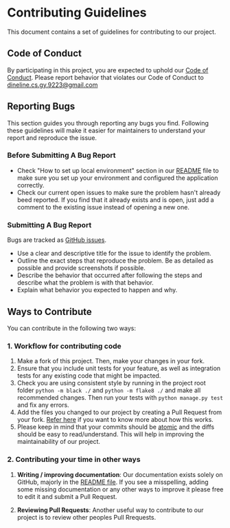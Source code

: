# Contributing Guidelines
This document contains a set of guidelines for contributing to our project. 

## Code of Conduct
By participating in this project, you are expected to uphold our [Code of Conduct](CODE_OF_CONDUCT.md). 
Please report behavior that violates our Code of Conduct to [dineline.cs.gy.9223@gmail.com](mailto:dineline.cs.gy.9223@gmail.com)

## Reporting Bugs
This section guides you through reporting any bugs you find. Following these guidelines will make it easier for maintainers to understand your report and reproduce the issue.

### Before Submitting A Bug Report
* Check "How to set up local environment" section in our [README](README.md) file to make sure you set up your environment and configured the application correctly.
* Check our current open issues to make sure the problem hasn't already beed reported. If you find that it already exists and is open, just add a comment to the existing issue instead of opening a new one.

### Submitting A Bug Report
Bugs are tracked as [GitHub issues](https://guides.github.com/features/issues/).
* Use a clear and descriptive title for the issue to identify the problem.
* Outline the exact steps that reproduce the problem. Be as detailed as possible and provide screenshots if possible.
* Describe the behavior that occurred after following the steps and describe what the problem is with that behavior.
* Explain what behavior you expected to happen and why.

## Ways to Contribute
You can contribute in the following two ways:

### 1. Workflow for contributing code
   1. Make a fork of this project. Then, make your changes in your fork.
   2. Ensure that you include unit tests for your feature, as well as integration tests for any existing code that might be impacted.
   3. Check you are using consistent style by running  in the project root folder `python -m black ./` and `python -m flake8 ./` and make all recommended changes. Then run your tests with `python manage.py test` and fix any errors. 
   4. Add the files you changed to our project by creating a Pull Request from your fork. [Refer here](https://help.github.com/en/github/collaborating-with-issues-and-pull-requests/creating-a-pull-request-from-a-fork) if you want to know more about how this works.
   5. Please keep in mind that your commits should be [atomic](https://en.wikipedia.org/wiki/Atomic_commit#Atomic_commit_convention) and the diffs should be easy to read/understand. This will help in improving the maintainability of our project.

### 2. Contributing your time in other ways

  1. **Writing / improving documentation**: Our documentation exists solely on GitHub, majorly in the [README file](README.md). If you see a misspelling, adding some missing documentation or any other ways to improve it please free to edit it and submit a Pull Request.  

  2. **Reviewing Pull Requests**: Another useful way to contribute to our project is to review other peoples Pull Rrequests. 
